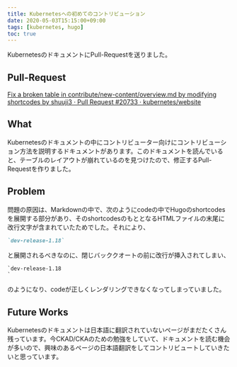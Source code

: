 ```yaml
---
title: Kubernetesへの初めてのコントリビューション
date: 2020-05-03T15:15:00+09:00
tags: [kubernetes, hugo]
toc: true
---
```


KubernetesのドキュメントにPull-Requestを送りました。

<!--more-->

## Pull-Request

[Fix a broken table in contribute/new-content/overview.md by modifying shortcodes by shuuji3 · Pull Request #20733 · kubernetes/website](https://github.com/kubernetes/website/pull/20733)

## What

Kubernetesのドキュメントの中にコントリビューター向けにコントリビューション方法を説明するドキュメントがあります。このドキュメントを読んでいると、テーブルのレイアウトが崩れているのを見つけたので、修正するPull-Requestを作りました。

## Problem

問題の原因は、Markdownの中で、次のようにcodeの中でHugoのshortcodesを展開する部分があり、そのshortcodesのもととなるHTMLファイルの末尾に改行文字が含まれていたためでした。それにより、

```markdown
`dev-release-1.18`
```

と展開されるべきなのに、閉じバッククオートの前に改行が挿入されてしまい、

```markdown
`dev-release-1.18
`
```

のようになり、codeが正しくレンダリングできなくなってしまっていました。

## Future Works

Kubernetesのドキュメントは日本語に翻訳されていないページがまだたくさん残っています。今CKAD/CKAのための勉強をしていて、ドキュメントを読む機会が多いので、興味のあるページの日本語翻訳をしてコントリビュートしていきたいと思っています。
